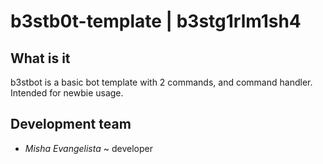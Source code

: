 # b3stb0t-template | b3stg1rlm1sh4
## What is it
b3stbot is a basic bot template with 2 commands, and command handler. Intended for newbie usage.
## Development team
+ *Misha Evangelista* ~ developer
